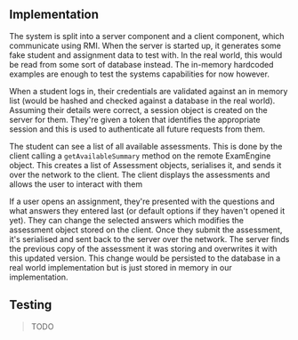 ## Implementation
The system is split into a server component and a client component, which
communicate using RMI. When the server is started up, it generates some fake
student and assignment data to test with. In the real world, this would be
read from some sort of database instead. The in-memory hardcoded examples
are enough to test the systems capabilities for now however.

When a student logs in, their credentials are validated against an in memory
list (would be hashed and checked against a database in the real world).
Assuming their details were correct, a session object is created on the
server for them. They're given a token that identifies the appropriate
session and this is used to authenticate all future requests from them.

The student can see a list of all available assessments. This is done by the
client calling a `getAvailableSummary` method on the remote ExamEngine
object. This creates a list of Assessment objects, serialises it, and sends
it over the network to the client. The client displays the assessments and
allows the user to interact with them

If a user opens an assignment, they're presented with the questions and
what answers they entered last (or default options if they haven't opened
it yet). They can change the selected answers which modifies the assessment
object stored on the client. Once they submit the assessment, it's
serialised and sent back to the server over the network. The server finds
the previous copy of the assessment it was storing and overwrites it with
this updated version. This change would be persisted to the database in a
real world implementation but is just stored in memory in our
implementation.

## Testing
>TODO
